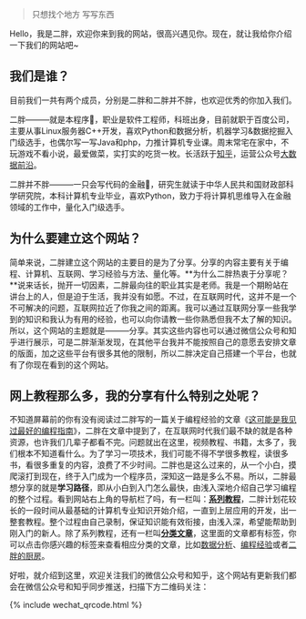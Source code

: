 > 只想找个地方
> 写写东西

Hello，我是二胖，欢迎你来到我的网站，很高兴遇见你。现在，就让我给你介绍一下我们的网站吧~

## 我们是谁？

目前我们一共有两个成员，分别是二胖和二胖并不胖，也欢迎优秀的你加入我们。

二胖———就是本程序🐒，职业是软件工程师，科班出身，目前就职于百度公司，主要从事Linux服务器C++开发，喜欢Python和数据分析，机器学习&数据挖掘入门级选手，也偶尔写一写Java和php，力推计算机专业课。周末常宅在家中，不玩游戏不看小说，最爱做菜，实打实的吃货一枚。长活跃于[知乎](https://www.zhihu.com/people/dcapi)，运营公众号[大数据前沿](https://mp.weixin.qq.com/mp/profile_ext?action=home&__biz=MzAwNzAzNTMwMg==)。

二胖并不胖———一只会写代码的金融🐶，研究生就读于中华人民共和国财政部科学研究院，本科计算机专业毕业，喜欢Python，致力于将计算机思维导入在金融领域的工作中，量化入门级选手。

## 为什么要建立这个网站？

简单来说，二胖建立这个网站的主要目的是为了分享。分享的内容主要有关于编程、计算机、互联网、学习经验与方法、量化等。**为什么二胖热衷于分享呢？**说来话长，抛开一切因素，二胖最向往的职业其实是老师。我是一个期盼站在讲台上的人，但是迫于生活，我并没有如愿。不过，在互联网时代，这并不是一个不可解决的问题，互联网拉近了你我之间的距离。我可以通过互联网分享一些我学到的知识和我认为有用的经验，也可以向你请教一些你熟悉但我不太了解的知识。所以，这个网站的主题就是———分享。其实这些内容也可以通过微信公众号和知乎进行展示，可是二胖渐渐发现，在其他平台我并不能按照自己的意愿去安排文章的版面，加之这些平台有很多其他的限制，所以二胖决定自己搭建一个平台，也就有了你现在看到的这个网站。

## 网上教程那么多，我的分享有什么特别之处呢？

不知道屏幕前的你有没有阅读过二胖写的一篇关于编程经验的文章《[这可能是我见过最好的编程指南]()》，二胖在文章中提到了，在互联网时代我们最不缺的就是各种资源，也许我们几辈子都看不完。问题就出在这里，视频教程、书籍，太多了，我们根本不知道看什么。为了学习一项技术，我们可能不得不学很多教程，读很多书，看很多重复的内容，浪费了不少时间。二胖也是这么过来的，从一个小白，摸爬滚打到现在，终于入门成为一个程序员，深知这一路是多么不易。所以，二胖最想分享的就是**学习路径**，即从小白到入门怎么最快，由浅入深地介绍自己学习编程的整个过程。看到网站右上角的导航栏了吗，有一栏叫：[**系列教程**]()，二胖计划花较长的一段时间从最基础的计算机专业知识开始介绍，一直到上层应用的开发，出一整套教程。整个过程由自己录制，保证知识能有效衔接，由浅入深，希望能帮助到刚入门的新人。除了系列教程，还有一栏叫[**分类文章**]()，这里面的文章都有标签，你可以点击你感兴趣的标签来查看相应分类的文章，比如[数据分析]()、[编程经验]()或者[二胖的厨房]()。

好啦，就介绍到这里，欢迎关注我们的微信公众号和知乎，这个网站有更新我们都会在微信公众号和知乎同步推送，扫描下方二维码关注：

{% include wechat_qrcode.html %}
